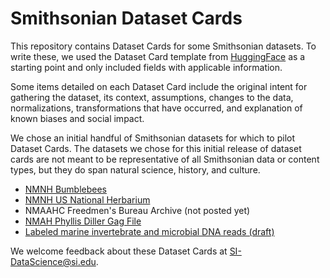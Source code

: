 # Smithsonian Dataset Cards

This repository contains Dataset Cards for some Smithsonian datasets. To write these, we used the Dataset Card template from [HuggingFace](https://github.com/huggingface/datasets/blob/main/templates/README_guide.md) as a starting point and only included fields with applicable information.

Some items detailed on each Dataset Card include the original intent for gathering the dataset, its context, assumptions, changes to the data, normalizations, transformations that have occurred, and explanation of known biases and social impact.

We chose an initial handful of Smithsonian datasets for which to pilot Dataset Cards. The datasets we chose for this initial release of dataset cards are not meant to be representative of all Smithsonian data or content types, but they do span natural science, history, and culture.

  - [NMNH Bumblebees](https://github.com/Smithsonian/dataset-cards/blob/main/NMNH-Bumblebees.md)
  - [NMNH US National Herbarium](https://github.com/Smithsonian/dataset-cards/blob/main/NMNH-US-National-Herbarium.md)
  - NMAAHC Freedmen's Bureau Archive (not posted yet)
  - [NMAH Phyllis Diller Gag File](https://github.com/Smithsonian/dataset-cards/blob/main/NMAH-Phyllis-Diller-gag-file.md)
  - [Labeled marine invertebrate and microbial DNA reads (draft)](https://github.com/Smithsonian/dataset-cards/blob/main/OCIO-marine-invertebrate-and-microbial-DNA-reads.md)


We welcome feedback about these Dataset Cards at SI-DataScience@si.edu.
